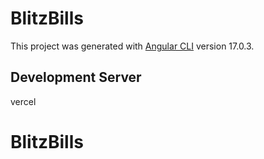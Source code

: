 
# BlitzBills

This project was generated with [Angular CLI](https://github.com/angular/angular-cli) version 17.0.3.

## Development Server
vercel
# BlitzBills
